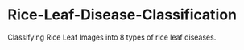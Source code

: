 # Rice-Leaf-Disease-Classification
Classifying Rice Leaf Images into 8 types of rice leaf diseases.
